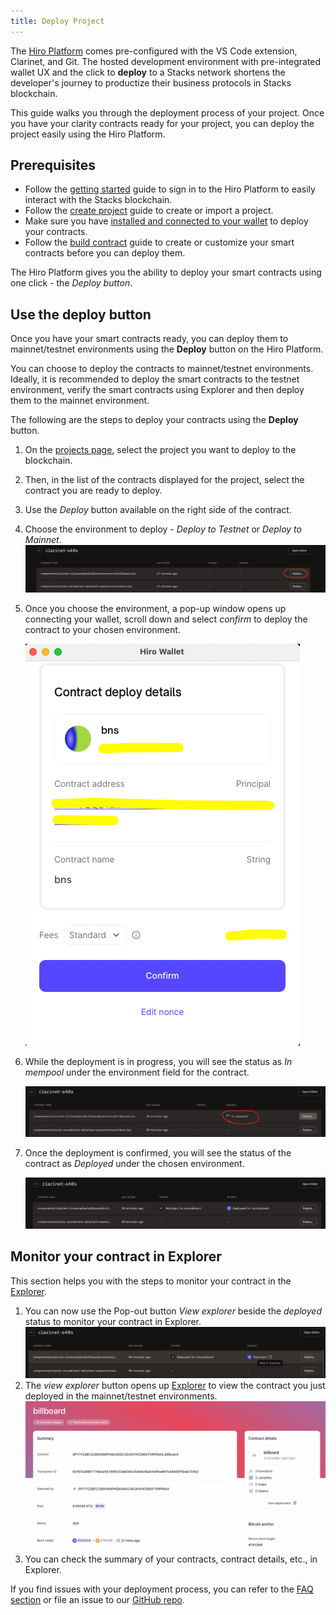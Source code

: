```yaml
---
title: Deploy Project
---
```


The [Hiro Platform](https://platform.hiro.so/) comes pre-configured with the VS Code extension, Clarinet, and Git. The hosted development environment with pre-integrated wallet UX and the click to **deploy** to a Stacks network shortens the developer's journey to productize their business protocols in Stacks blockchain.

This guide walks you through the deployment process of your project. Once you have your clarity contracts ready for your project, you can deploy the project easily using the Hiro Platform.

## Prerequisites

- Follow the [getting started](getting-started.md) guide to sign in to the Hiro Platform to easily interact with the Stacks blockchain.
- Follow the [create project](create-project.md) guide to create or import a project.
- Make sure you have [installed and connected to your wallet](https://wallet.hiro.so/) to deploy your contracts.
- Follow the [build contract](build-contract.md) guide to create or customize your smart contracts before you can deploy them.

The Hiro Platform gives you the ability to deploy your smart contracts using one click - the *Deploy button*.

## Use the deploy button

Once you have your smart contracts ready, you can deploy them to mainnet/testnet environments using the **Deploy** button on the Hiro Platform.

You can choose to deploy the contracts to mainnet/testnet environments. Ideally, it is recommended to deploy the smart contracts to the testnet environment, verify the smart contracts using Explorer and then deploy them to the mainnet environment.

The following are the steps to deploy your contracts using the **Deploy** button.

1. On the [projects page](https://platform.hiro.so/projects), select the project you want to deploy to the blockchain.
2. Then, in the list of the contracts displayed for the project, select the contract you are ready to deploy.
3. Use the *Deploy* button available on the right side of the contract.
4. Choose the environment to deploy - *Deploy to Testnet* or *Deploy to Mainnet*.
   ![deploy to environments](images/deploy-to-environment.png)
5. Once you choose the environment, a pop-up window opens up connecting your wallet, scroll down and select *confirm* to deploy the contract to your chosen environment.
   
   ![wallet](images/connect-wallet.png)
6. While the deployment is in progress, you will see the status as *In mempool* under the environment field for the contract.

   ![In mempool](images/in-mempool.png)

7. Once the deployment is confirmed, you will see the status of the contract as *Deployed* under the chosen environment.

   ![Mainnet deployment](images/mainnet-deployment.png)

## Monitor your contract in Explorer

This section helps you with the steps to monitor your contract in the [Explorer](https://explorer.stacks.co/?chain=mainnet).

1. You can now use the Pop-out button *View explorer* beside the *deployed* status to monitor your contract in Explorer.
![Exporer view](images/explorer-view.png)
2. The  *view explorer* button opens up [Explorer](https://explorer.stacks.co/?chain=mainnet) to view the contract you just deployed in the mainnet/testnet environments.
![Explorer](images/explorer.png) 
3. You can check the summary of your contracts, contract details, etc., in Explorer.

If you find issues with your deployment process, you can refer to the [FAQ section](faq.md) or file an issue to our [GitHub repo](https://github.com/hirosystems/artemis/issues).
